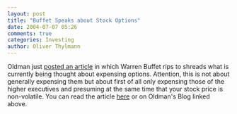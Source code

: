 ```yaml
---
layout: post
title: "Buffet Speaks about Stock Options"
date: 2004-07-07 05:26
comments: true
categories: Investing
author: Oliver Thylmann
---
```



Oldman just [posted an article](http://oldman1787.blogspot.com/2004/07/columnist-watch-buffet-speaks.html) in which Warren Buffet rips to shreads what is currently being thought about expensing options. Attention, this is not about generally expensing them but about first of all only expensing those of the higher executives and presuming at the same time that your stock price is non-volatile. You can read the article [here](http://www.washingtonpost.com/wp-dyn/articles/A29807-2004Jul5.html) or on Oldman's Blog linked above.


